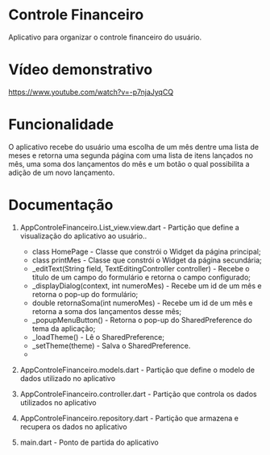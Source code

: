 # Controle Financeiro
Aplicativo para organizar o controle financeiro do usuário.
# Vídeo demonstrativo
https://www.youtube.com/watch?v=-p7njaJyqCQ
# Funcionalidade
O aplicativo recebe do usuário uma escolha de um mês dentre uma lista de meses e retorna uma segunda página com uma lista de itens lançados no mês, uma soma dos lançamentos do mês e um botão o qual possibilita a adição de um novo lançamento.
# Documentação
1. AppControleFinanceiro.List_view.view.dart - Partição que define a visualização do aplicativo ao usuário.. 

    * class HomePage - Classe que constrói o Widget da página principal;
    * class printMes - Classe que constrói o Widget da página secundária;
    * _editText(String field, TextEditingController controller) - Recebe o título de um campo do formulário e retorna o campo configurado;
    * _displayDialog(context, int numeroMes) - Recebe um id de um mês e retorna o pop-up do formulário;
    * double retornaSoma(int numeroMes) - Recebe um id de um mês e retorna a soma dos lançamentos desse mês;
    * _popupMenuButton() - Retorna o pop-up do SharedPreference do tema da aplicação;
    * _loadTheme() - Lê o SharedPreference;
    * _setTheme(theme) - Salva o SharedPreference.
    * 

2. AppControleFinanceiro.models.dart - Partição que define o modelo de dados utilizado no aplicativo
3. AppControleFinanceiro.controller.dart - Partição que controla os dados utilizados no aplicativo
4. AppControleFinanceiro.repository.dart - Partição que armazena e recupera os dados no aplicativo 
5. main.dart - Ponto de partida do aplicativo 
